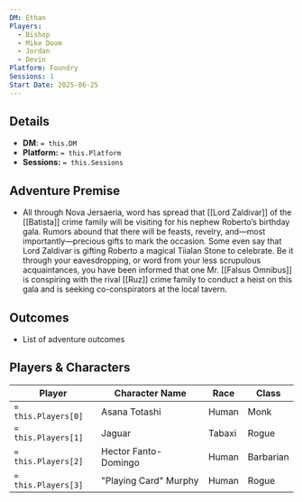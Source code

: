 ```yaml
---
DM: Ethan
Players:
  - Bishop
  - Mike Doom
  - Jordan
  - Devin
Platform: Foundry
Sessions: 1
Start Date: 2025-06-25
---
```

## Details
- **DM**: `= this.DM`
- **Platform:** `= this.Platform`
- **Sessions:** `= this.Sessions`

## Adventure Premise
- All through Nova Jersaeria, word has spread that [[Lord Zaldivar]] of the [[Batista]] crime family will be visiting for his nephew Roberto’s birthday gala. Rumors abound that there will be feasts, revelry, and—most importantly—precious gifts to mark the occasion. Some even say that Lord Zaldivar is gifting Roberto a magical Tiialan Stone to celebrate. Be it through your eavesdropping, or word from your less scrupulous acquaintances, you have been informed that one Mr. [[Falsus Omnibus]] is conspiring with the rival [[Ruz]] crime family to conduct a heist on this gala and is seeking co-conspirators at the local tavern.

## Outcomes
- List of adventure outcomes

## Players & Characters
| Player              | Character Name        | Race   | Class     |
| ------------------- | --------------------- | ------ | --------- |
| `= this.Players[0]` | Asana Totashi         | Human  | Monk      |
| `= this.Players[1]` | Jaguar                | Tabaxi | Rogue     |
| `= this.Players[2]` | Hector Fanto-Domingo  | Human  | Barbarian |
| `= this.Players[3]` | "Playing Card" Murphy | Human  | Rogue     |

